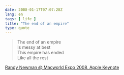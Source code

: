 ```yaml
---
date: 2008-01-17T07:07:28Z
lang: en
tags: [ life ]
title: "The end of an empire"
type: quote
---
```


> The end of an empire\
> Is messy at best\
> This empire has ended\
> Like all the rest

[Randy Newman @ Macworld Expo 2008, Apple
Keynote](http://youtube.com/watch?v=L_Eg7fQ7P8g)

